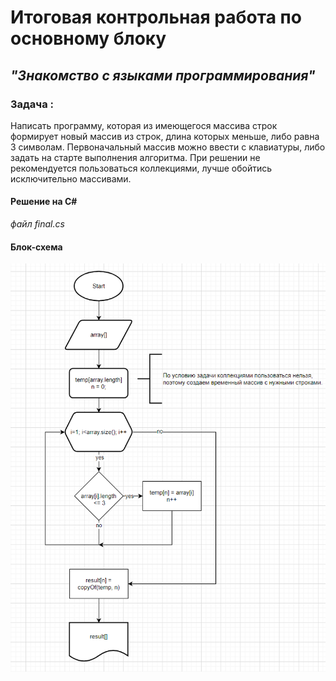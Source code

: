 # Итоговая контрольная работа по основному блоку
## _"Знакомство с языками программирования"_


### Задача :
Написать программу, которая из имеющегося массива строк формирует новый массив из строк, длина которых меньше, либо равна 3 символам. Первоначальный массив можно ввести с клавиатуры, либо задать на старте выполнения алгоритма. При решении не рекомендуется пользоваться коллекциями, лучше обойтись исключительно массивами.

#### Решение на C#
_файл final.cs_

#### Блок-схема
![Блок-схема](block_diagram.png)
